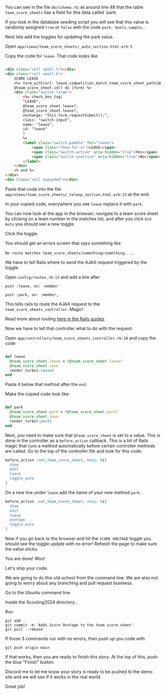 You can see in the file `db/schema.rb:48` around line 48
that the table `team_score_sheets` has a field for this data called `park.

If you look in the database seeding script you will see that this value is
randomly assigned `true` or `false` with the code `park: bools.sample,`.

Next lets add the toggles for updating the park value.

Open `app/views/team_score_sheets/_auto_section.html.erb:5`

Copy the code for `leave`. That code looks like

```html

<div class="cell small-5"></div>
<div class="cell small-6">
    SCORE LEAVE
    <%= form_with(url: leave_competition_match_team_score_sheet_path(@match.competition, @match.id,
    @team_score_sheet.id)) do |form| %>
    <div class="switch large">
        <%= check_box_tag(
        "LEAVE",
        @team_score_sheet.leave?,
        @team_score_sheet.leave?,
        onchange: "this.form.requestSubmit();",
        class: "switch-input",
        name: "leave",
        id: "leave"
        )
        %>
        <label class="switch-paddle" for="leave">
            <span class="show-for-sr">LEAVE</span>
            <span class="switch-active" aria-hidden="true">Yes</span>
            <span class="switch-inactive" aria-hidden="true">No</span>
        </label>
    </div>
    <% end %>
</div>
<div class="cell expanded"></div>
```

Paste that code into the file `app/views/team_score_sheets/_teleop_section.html.erb:23` at the end.

In your copied code, everywhere you see `leave` replace it with `park`.

You can now look at the app in the browser, navigate to a
team score sheet by clicking on a team number in the matches list, and after you click `End Auto`
you should see a new toggle.

Click the toggle.

You should get an errors screen that says something like

`No route matches team_score_sheets/something/something....`.

We have to tell Rails where to send the AJAX request triggered by the toggle.

Open `config/routes.rb:13` and add a line after

`post :leave, on: :member`

`post :park, on: :member,`

This tells rails to route the AJAX request to the `team_score_sheets_controller`. Magic!

Read more about routing [here in the Rails guides](https://guides.rubyonrails.org/routing.html)

Now we have to tell that controller what to do with the request.

Open `app/controllers/team_score_sheets_controller.rb:28` and copy the code

```ruby

def leave
  @team_score_sheet.leave = !@team_score_sheet.leave?
  @team_score_sheet.save
  render_turbo(:leave)
end
```

Paste it below that method after the `end`.

Make the copied code look like:

```ruby

def park
  @team_score_sheet.park = !@team_score_sheet.park?
  @team_score_sheet.save
  render_turbo(:park)
end

```

Next, you need to make sure that `@team_score_sheet` is set to a value.
This is done in the controller as a `before_action` callback. This is a bit of Rails magic that runs a method
automatically
before certain controller methods are called. Go to the top of the controller file and look for this code:

```ruby
before_action :set_team_score_sheet, only: %i[
  show
  edit
  leave
  toggle_auto
]
```

On a new line under `leave` add the name of your new method `park`.

```ruby
before_action :set_team_score_sheet, only: %i[
  show
  edit
  leave
  osntage
  toggle_auto
]
```

Now if you go back to the browser and hit the `SCORE ONSTAGE` toggle you should see the toggle update with no error!
Refresh the page to make sure the value sticks.

You are done! Woo!

Let's ship your code.

We are going to do this old-school from the command line. We are also not going to worry about any branching and pull
request business.

Go to the Ubuntu command line.

Inside the Scouting2024 directory...

Run

```
git add .
git commit -m 'Adds Score Onstage to the team score sheet'
git pull --rebase
```

If those 3 commands run with no errors, then push up you code with

```
git push origin main
```

If that works, then you are ready to finish this story. At the top of this, push the blue "Finish" button.

Discord me to let me know your story is ready to be pushed to the demo site and we will see if it works in the real
world.

Great job!

